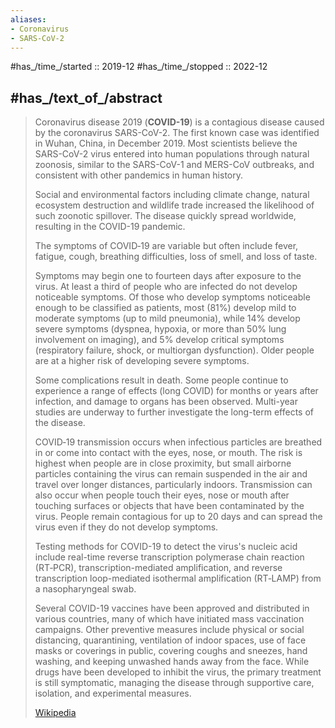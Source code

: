 ```yaml
---
aliases:
- Coronavirus
- SARS-CoV-2
---
```


#has_/time_/started :: 2019-12 
#has_/time_/stopped :: 2022-12 

## #has_/text_of_/abstract 

> Coronavirus disease 2019 (**COVID-19**) is a contagious disease caused by the coronavirus SARS-CoV-2. 
> The first known case was identified in Wuhan, China, in December 2019. 
> Most scientists believe the SARS-CoV-2 virus entered into human populations through natural zoonosis, 
> similar to the SARS-CoV-1 and MERS-CoV outbreaks, and consistent with other pandemics in human history. 
> 
> Social and environmental factors including climate change, natural ecosystem destruction 
> and wildlife trade increased the likelihood of such zoonotic spillover. 
> The disease quickly spread worldwide, resulting in the COVID-19 pandemic.
>
> The symptoms of COVID‑19 are variable but often include fever, fatigue, 
> cough, breathing difficulties, loss of smell, and loss of taste. 
> 
> Symptoms may begin one to fourteen days after exposure to the virus. 
> At least a third of people who are infected do not develop noticeable symptoms. 
> Of those who develop symptoms noticeable enough to be classified as patients, 
> most (81%) develop mild to moderate symptoms (up to mild pneumonia), 
> while 14% develop severe symptoms (dyspnea, hypoxia, or more than 50% lung involvement on imaging), 
> and 5% develop critical symptoms (respiratory failure, shock, or multiorgan dysfunction). 
> Older people are at a higher risk of developing severe symptoms. 
> 
> Some complications result in death. 
> Some people continue to experience a range of effects (long COVID) for months or years after infection, 
> and damage to organs has been observed. 
> Multi-year studies are underway to further investigate the long-term effects of the disease.
>
> COVID‑19 transmission occurs when infectious particles are breathed in 
> or come into contact with the eyes, nose, or mouth. 
> The risk is highest when people are in close proximity, 
> but small airborne particles containing the virus can remain suspended in the air 
> and travel over longer distances, particularly indoors. 
> Transmission can also occur when people touch their eyes, nose or mouth after touching surfaces or objects that have been contaminated by the virus. People remain contagious for up to 20 days and can spread the virus even if they do not develop symptoms.
>
> Testing methods for COVID-19 to detect the virus's nucleic acid include real-time reverse transcription polymerase chain reaction (RT‑PCR), transcription-mediated amplification, and reverse transcription loop-mediated isothermal amplification (RT‑LAMP) from a nasopharyngeal swab.
>
> Several COVID-19 vaccines have been approved and distributed in various countries, many of which have initiated mass vaccination campaigns. Other preventive measures include physical or social distancing, quarantining, ventilation of indoor spaces, use of face masks or coverings in public, covering coughs and sneezes, hand washing, and keeping unwashed hands away from the face. While drugs have been developed to inhibit the virus, the primary treatment is still symptomatic, managing the disease through supportive care, isolation, and experimental measures.
>
> [Wikipedia](https://en.wikipedia.org/wiki/COVID-19)

